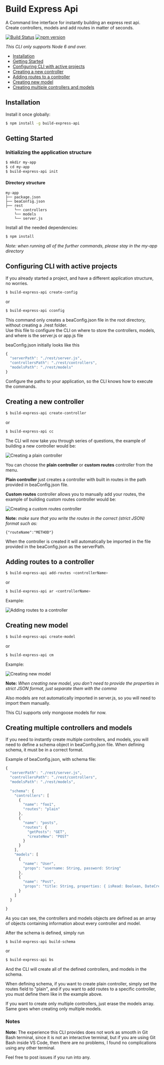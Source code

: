 # Build Express Api
A Command line interface for instantly building an express rest api. <br>
Create controllers, models and add routes in matter of seconds.

[![Build Status](https://travis-ci.org/ognjengt/build-express-api.svg?branch=master)](https://travis-ci.org/ognjengt/build-express-api)
[![npm version](https://badge.fury.io/js/build-express-api.svg)](https://badge.fury.io/js/build-express-api)


*This CLI only supports Node 6 and over.*

* [Installation](#installation)
* [Getting Started](#getting-started)
* [Configuring CLI with active projects](#configuring-cli-with-active-projects)
* [Creating a new controller](#creating-a-new-controller)
* [Adding routes to a controller](#adding-routes-to-a-controller)
* [Creating new model](#creating-new-model)
* [Creating multiple controllers and models](#creating-multiple-controllers-and-models)

## Installation
Install it once globally:
```sh
$ npm install -g build-express-api
```
## Getting Started
### Initializing the application structure
```sh
$ mkdir my-app
$ cd my-app
$ build-express-api init
```
#### Directory structure
```
my-app
├── package.json
├── beaConfig.json
├── rest
    └── controllers
    └── models
    └── server.js
```
Install all the needed dependencies:
```sh
$ npm install
```
*Note: when running all of the further commands, please stay in the my-app directory*

## Configuring CLI with active projects
If you already started a project, and have a different application structure, no worries. <br>
```sh
$ build-express-api create-config
```
or
```sh
$ build-express-api cconfig
```

This command only creates a beaConfig.json file in the root directory, without creating a ./rest folder.<br>
Use this file to configure the CLI on where to store the controllers, models, and where is the server.js or app.js file

beaConfig.json initially looks like this
```js
{
  "serverPath": "./rest/server.js",
  "controllersPath": "./rest/controllers",
  "modelsPath": "./rest/models"
}
```

Configure the paths to your application, so the CLI knows how to execute the commands.

## Creating a new controller
```sh
$ build-express-api create-controller
```
or
```sh
$ build-express-api cc
```

The CLI will now take you through series of questions, the example of building a new controller would be:

![Creating a plain controller](https://raw.githubusercontent.com/ognjengt/build-express-api/master/assets/createControllerPlain.png)

You can choose the **plain controller** or **custom routes** controller from the menu.

**Plain controller** just creates a controller with built in routes in the path provided in beaConfig.json file.

**Custom routes** controller allows you to manually add your routes, the example of building custom routes controller would be:

![Creating a custom routes controller](https://raw.githubusercontent.com/ognjengt/build-express-api/master/assets/customControllerCreation.png)

**Note:** *make sure that you write the routes in the correct (strict JSON) format such as:*

```
{"routeName":"METHOD"}
```

When the controller is created it will automatically be imported in the file provided in the beaConfig.json as the serverPath.

## Adding routes to a controller
```sh
$ build-express-api add-routes <controllerName>
```
or
```sh
$ build-express-api ar <controllerName>
```
Example:

![Adding routes to a controller](https://raw.githubusercontent.com/ognjengt/build-express-api/master/assets/addRoutesComplete.png)

## Creating new model
```sh
$ build-express-api create-model
```
or
```sh
$ build-express-api cm
```
Example:

![Creating new model](https://raw.githubusercontent.com/ognjengt/build-express-api/master/assets/createModelSuccess.png)

**Note:** *When creating new model, you don't need to provide the properties in strict JSON format, just separate them with the comma*

Also models are not automatically imported in server.js, so you will need to import them manually.

This CLI supports only mongoose models for now.

## Creating multiple controllers and models
If you need to instantly create multiple controllers, and models, you will need to define a schema object in beaConfig.json file.
When defining schema, it must be in a correct format.

Example of beaConfig.json, with schema file:

```js
{
  "serverPath": "./rest/server.js",
  "controllersPath": "./rest/controllers",
  "modelsPath": "./rest/models",
  
  "schema": {
    "controllers": [
      {
        "name": "foo1",
        "routes": "plain"
      },
      {
        "name": "posts",
        "routes": {
          "getPosts": "GET",
          "createNew": "POST"
        }
      }
    ],
    "models": [
      {
        "name": "User",
        "props": "username: String, password: String"
      },
      {
        "name": "Post",
        "props": "title: String, properties: { isRead: Boolean, DateCreated: Date }"
      }
    ] 
  }

}
```
As you can see, the controllers and models objects are defined as an array of objects containing information about every controller and model.

After the schema is defined, simply run
```sh
$ build-express-api build-schema
```
or
```sh
$ build-express-api bs
```

And the CLI will create all of the defined controllers, and models in the schema.

When defining schema, if you want to create plain controller, simply set the routes field to "plain", and if you want to add routes to a specific controller, you must define them like in the example above.

If you want to create only multiple controllers, just erase the models array. Same goes when creating only multiple models.

### Notes

**Note:** The experience this CLI provides does not work as smooth in Git Bash terminal, since it is not an interactive terminal, but if you are using Git Bash inside VS Code, then there are no problems, I found no complications using any other terminal.

Feel free to post issues if you run into any.
